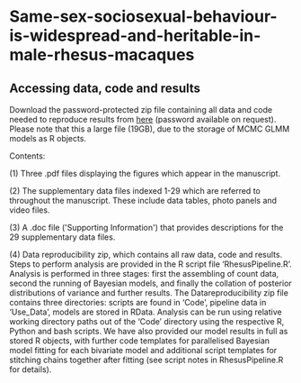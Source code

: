 # Same-sex-sociosexual-behaviour-is-widespread-and-heritable-in-male-rhesus-macaques
## Accessing data, code and results

Download the password-protected zip file containing all data and code needed to reproduce results from [here](https://www.dropbox.com/s/mo4yyb47bsspdbf/RhesusSSB.zip?dl=0) (password available on request). Please note that this a large file (19GB), due to the storage of MCMC GLMM models as R objects.

Contents: 

(1) Three .pdf files displaying the figures which appear in the manuscript. 

(2) The supplementary data files indexed 1-29 which are referred to throughout the manuscript. These include data tables, photo panels and video files. 

(3) A .doc file ('Supporting Information') that provides descriptions for the 29 supplementary data files.

(4) Data reproducibility zip, which contains all raw data, code and results. Steps to perform analysis are provided in the R script file ‘RhesusPipeline.R’. Analysis is performed in three stages: first the assembling of count data, second the running of Bayesian models, and finally the collation of posterior distributions of variance and further results. The Datareproducibility zip file contains three directories: scripts are found in ‘Code’, pipeline data in ‘Use_Data’, models are stored in RData. Analysis can be run using relative working directory paths out of the ‘Code’ directory using the respective R, Python and bash scripts. We have also provided our model results in full as stored R objects, with further code templates for parallelised Bayesian model fitting for each bivariate model and additional script templates for stitching chains together after fitting (see script notes in RhesusPipeline.R for details). 
